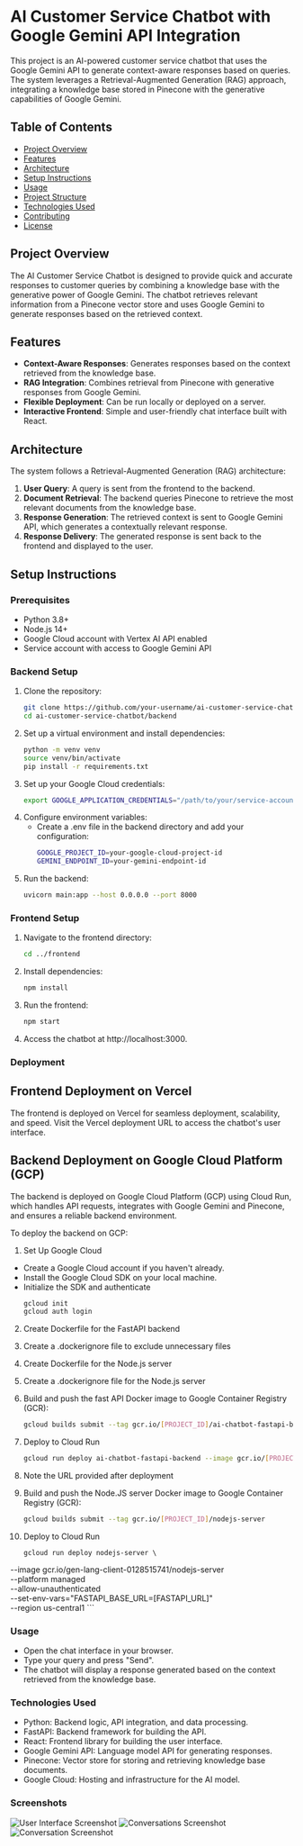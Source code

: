 # AI Customer Service Chatbot with Google Gemini API Integration

This project is an AI-powered customer service chatbot that uses the Google Gemini API to generate context-aware responses based on queries. The system leverages a Retrieval-Augmented Generation (RAG) approach, integrating a knowledge base stored in Pinecone with the generative capabilities of Google Gemini.

## Table of Contents

- [Project Overview](#project-overview)
- [Features](#features)
- [Architecture](#architecture)
- [Setup Instructions](#setup-instructions)
- [Usage](#usage)
- [Project Structure](#project-structure)
- [Technologies Used](#technologies-used)
- [Contributing](#contributing)
- [License](#license)

## Project Overview

The AI Customer Service Chatbot is designed to provide quick and accurate responses to customer queries by combining a knowledge base with the generative power of Google Gemini. The chatbot retrieves relevant information from a Pinecone vector store and uses Google Gemini to generate responses based on the retrieved context.

## Features

- **Context-Aware Responses**: Generates responses based on the context retrieved from the knowledge base.
- **RAG Integration**: Combines retrieval from Pinecone with generative responses from Google Gemini.
- **Flexible Deployment**: Can be run locally or deployed on a server.
- **Interactive Frontend**: Simple and user-friendly chat interface built with React.

## Architecture

The system follows a Retrieval-Augmented Generation (RAG) architecture:
1. **User Query**: A query is sent from the frontend to the backend.
2. **Document Retrieval**: The backend queries Pinecone to retrieve the most relevant documents from the knowledge base.
3. **Response Generation**: The retrieved context is sent to Google Gemini API, which generates a contextually relevant response.
4. **Response Delivery**: The generated response is sent back to the frontend and displayed to the user.

## Setup Instructions

### Prerequisites

- Python 3.8+
- Node.js 14+
- Google Cloud account with Vertex AI API enabled
- Service account with access to Google Gemini API

### Backend Setup

1. Clone the repository:
   ```bash
   git clone https://github.com/your-username/ai-customer-service-chatbot.git
   cd ai-customer-service-chatbot/backend

2. Set up a virtual environment and install dependencies:
    ```bash
    python -m venv venv
    source venv/bin/activate
    pip install -r requirements.txt

3. Set up your Google Cloud credentials:
    ```bash
    export GOOGLE_APPLICATION_CREDENTIALS="/path/to/your/service-account-key.json"

4. Configure environment variables:
    - Create a .env file in the backend directory and add your configuration:
        ```bash
        GOOGLE_PROJECT_ID=your-google-cloud-project-id
        GEMINI_ENDPOINT_ID=your-gemini-endpoint-id

5. Run the backend:
    ```bash
    uvicorn main:app --host 0.0.0.0 --port 8000

### Frontend Setup

1. Navigate to the frontend directory:
    ```bash
    cd ../frontend

2. Install dependencies:
    ```bash
    npm install

3. Run the frontend:
    ```bash
    npm start

4. Access the chatbot at http://localhost:3000.


### Deployment

## Frontend Deployment on Vercel
The frontend is deployed on Vercel for seamless deployment, scalability, and speed. Visit the Vercel deployment URL to access the chatbot's user interface.

## Backend Deployment on Google Cloud Platform (GCP)
The backend is deployed on Google Cloud Platform (GCP) using Cloud Run, which handles API requests, integrates with Google Gemini and Pinecone, and ensures a reliable backend environment.

To deploy the backend on GCP:

1. Set Up Google Cloud
- Create a Google Cloud account if you haven't already.
- Install the Google Cloud SDK on your local machine.
- Initialize the SDK and authenticate
    ```bash
    gcloud init
    gcloud auth login

2. Create Dockerfile for the FastAPI backend

3. Create a .dockerignore file to exclude unnecessary files

4. Create Dockerfile for the Node.js server

5. Create a .dockerignore file for the Node.js server

6. Build and push the fast API Docker image to Google Container Registry (GCR):
    ```bash
    gcloud builds submit --tag gcr.io/[PROJECT_ID]/ai-chatbot-fastapi-backend

7. Deploy to Cloud Run
    ```bash
    gcloud run deploy ai-chatbot-fastapi-backend --image gcr.io/[PROJECT_ID]/ai-chatbot-fastapi-backend --platform managed --allow-unauthenticated

8. Note the URL provided after deployment

10. Build and push the Node.JS server Docker image to Google Container Registry (GCR):
    ```bash
    gcloud builds submit --tag gcr.io/[PROJECT_ID]/nodejs-server

11. Deploy to Cloud Run
    ```
    gcloud run deploy nodejs-server \                                            
  --image gcr.io/gen-lang-client-0128515741/nodejs-server \
  --platform managed \
  --allow-unauthenticated \
  --set-env-vars="FASTAPI_BASE_URL=[FASTAPI_URL]" \
  --region us-central1
    ```

### Usage
- Open the chat interface in your browser.
- Type your query and press "Send".
- The chatbot will display a response generated based on the context retrieved from the knowledge base.

### Technologies Used
- Python: Backend logic, API integration, and data processing.
- FastAPI: Backend framework for building the API.
- React: Frontend library for building the user interface.
- Google Gemini API: Language model API for generating responses.
- Pinecone: Vector store for storing and retrieving knowledge base documents.
- Google Cloud: Hosting and infrastructure for the AI model.

### Screenshots

![User Interface Screenshot](https://github.com/Akshaypatil9714/AI-E-Commerce-Chatbot/blob/main/images/Screenshot%202024-09-02%20at%2012.07.31.png)
![Conversations Screenshot](https://github.com/Akshaypatil9714/AI-E-Commerce-Chatbot/blob/main/images/Screenshot%202024-09-02%20at%2012.07.45.png) 
![Conversation Screenshot](https://github.com/Akshaypatil9714/AI-E-Commerce-Chatbot/blob/main/images/Screenshot%202024-09-02%20at%2012.09.25.png)